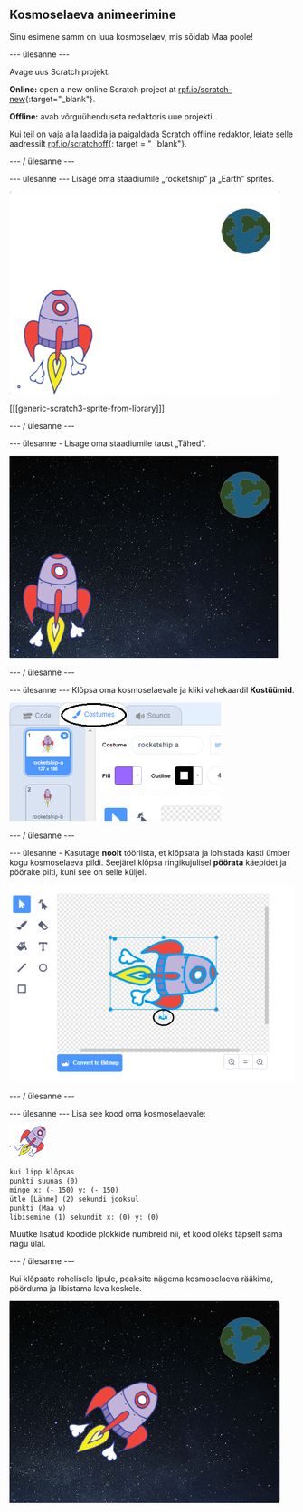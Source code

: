## Kosmoselaeva animeerimine

Sinu esimene samm on luua kosmoselaev, mis sõidab Maa poole!

\--- ülesanne \---

Avage uus Scratch projekt.

**Online:** open a new online Scratch project at [rpf.io/scratch-new](http://rpf.io/scratchon){:target="_blank"}.

**Offline:** avab võrguühenduseta redaktoris uue projekti.

Kui teil on vaja alla laadida ja paigaldada Scratch offline redaktor, leiate selle aadressilt [rpf.io/scratchoff](http://rpf.io/scratchoff){: target = "_ blank"}.

\--- / ülesanne \---

\--- ülesanne \--- Lisage oma staadiumile „rocketship” ja „Earth” sprites.

![Kosmoselaev ja Maa sprites](images/space-sprites.png)

[[[generic-scratch3-sprite-from-library]]]

\--- / ülesanne \---

\--- ülesanne - Lisage oma staadiumile taust „Tähed”.

![Ruumi taust](images/space-backdrop.png)

\--- / ülesanne \---

\--- ülesanne \--- Klõpsa oma kosmoselaevale ja kliki vahekaardil **Kostüümid**.

![Sprite kostüüm](images/space-costume.png)

\--- / ülesanne \---

\--- ülesanne - Kasutage **noolt** tööriista, et klõpsata ja lohistada kasti ümber kogu kosmoselaeva pildi. Seejärel klõpsa ringikujulisel **pöörata** käepidet ja pöörake pilti, kuni see on selle küljel.

![Kostüümi pööramine](images/space-rotate.png)

\--- / ülesanne \---

\--- ülesanne \--- Lisa see kood oma kosmoselaevale:

![Kosmoselaeva spriit](images/sprite-spaceship.png)

```blocks3
kui lipp klõpsas
punkti suunas (0)
minge x: (- 150) y: (- 150)
ütle [Lähme] (2) sekundi jooksul
punkti (Maa v)
libisemine (1) sekundit x: (0) y: (0)
```

Muutke lisatud koodide plokkide numbreid nii, et kood oleks täpselt sama nagu ülal.

\--- / ülesanne \---

Kui klõpsate rohelisele lipule, peaksite nägema kosmoselaeva rääkima, pöörduma ja libistama lava keskele.

![Kosmoselaeva animatsiooni katsetamine](images/space-animate-stage.png)